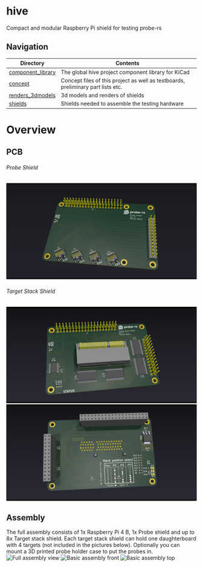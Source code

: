 # hive
Compact and modular Raspberry Pi shield for testing probe-rs

## Navigation
| Directory | Contents |
| --- | --- |
| [component_library](./component_library/) | The global hive project component library for KiCad |
| [concept](./concept/) | Concept files of this project as well as testboards, preliminary part lists etc. |
| [renders_3dmodels](./renders_3dmodels/) | 3d models and renders of shields |
| [shields](./shields/) | Shields needed to assemble the testing hardware |

# Overview

## PCB

###### Probe Shield
![Probe shield front view](./renders_3dmodels/probe_shield_render_raytraced.png)
###### Target Stack Shield
![Target stack shield front view](./renders_3dmodels/target_stack_shield_render_front_raytraced.png)
![Target stack shield back view](./renders_3dmodels/target_stack_shield_render_back_raytraced.png)

## Assembly
The full assembly consists of 1x Raspberry Pi 4 B, 1x Probe shield and up to 8x Target stack shield. Each target stack shield can hold one daughterboard with 4 targets (not included in the pictures below). Optionally you can mount a 3D printed probe holder case to put the probes in.
![Full assembly view](./renders_3dmodels/Assembly/assembly_full.bmp)
![Basic assembly front](./renders_3dmodels/Assembly/assembly_basic_front.bmp)
![Basic assembly top](./renders_3dmodels/Assembly/assembly_basic_top.bmp)